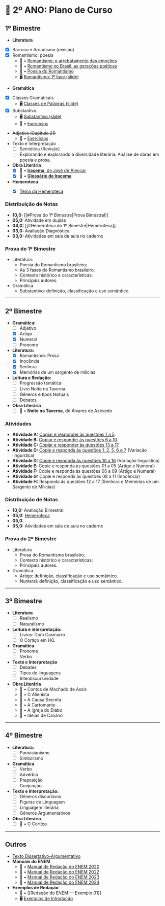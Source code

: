 # 📘 2º ANO: Plano de Curso

## 1º Bimestre

- **Literatura**
- [x] Barroco e Arcadismo (revisão)
- [x] Romantismo: poesia
	- 📙 • [Romantismo: o arrebatamento das emoções](https://drive.google.com/file/d/1cRVK1Y8oDmxsV7o2LscYCDtGgpBUG0UT/view?usp=share_link)
	- 📙 • [Romantismo no Brasil: as gerações poéticas](https://drive.google.com/file/d/1ZIoo23y4Uioj4VREds6zAFAkGVVx0c3T/view?usp=share_link)
	- 📝 • [Poesia do Romantismo](https://drive.google.com/file/d/18bJpQQEKUwDqSYiutInEih_9gWMgyWOl/view?usp=drivesdk)
	- 🖥 [Romantismo: 1ª fase (slide)](https://drive.google.com/file/d/1XXRG9eHImCHqwroywm0VphyAsuwgqwlB/view?usp=drivesdk)
- **Gramática**
- [x] Classes Gramaticais
    - 🖥 [Classes de Palavras (slide)](https://drive.google.com/file/d/1v2CgiBOw307PzD2rPQkN2OsUmR02Ku2_/view?usp=drivesdk)
- [x] Substantivo
    - 🖥 [Substantivo (slide)](https://drive.google.com/file/d/1A0sqBWtBJ1VszVFPglBKktXWzfU3kPOR/view?usp=drivesdk)
    - 📝 • [Exercícios](https://drive.google.com/file/d/1s5Zv5TrdhB0s8oOipxITru9mCrZO8ycr/view?usp=drivesdk)
- ~~Adjetivo (Capítulo 21)~~
    - 📝 • [Exercícios](https://drive.google.com/file/d/1QrvBGMVQFXfi7I7A9L6EIdqQCiHK7QSi/view?usp=drivesdk)
- Texto e Interpretação
	- [ ] Semiótica (Revisão)
	- [ ] Explorando e explorando a diversidade literária: Análise de obras em poesia e prosa.
- **Obra Literária**
	- [x] 📙 • [**Iracema**, de José de Alencar](https://drive.google.com/file/d/10vNj-i5TWeL8JFB7XwsoBW482nx4dYq_/view?usp=sharing)
	- [x] 📙 • [**Glossário de Iracema**](https://drive.google.com/file/d/1YjJntTAHDvtnyD59xRKDVqSnqRaWThRb/view?usp=sharing)
- **Hemeroteca**
	- [x] [Tema da Hemeroteca](https://drive.google.com/file/d/1gaO9IvGUzPWB_36g2lSXioxUMKtIPlCV/view?usp=drivesdk)


### Distribuição de Notas
- **10,0:** [[#Prova do 1º Bimestre|Prova Bimestral]]
- **05,0:** Atividade em duplas
- **04,0:** [[#Hemeroteca do 1º Bimestre|Hemeroteca]]
- **03,0:** Avaliação Diagnóstica
- **03,0:** Atividades em sala de aula no caderno

### Prova do 1º Bimestre
- Literatura:
	- Poesia do Romantismo brasileiro;
	- As 3 fases do Romantismo brasileiro;
	- Contexto histórico e características;
	- Principais autores.
- Gramática
	- Substantivo: definição, classificação e uso semântico.

---

## 2º Bimestre

- **Gramática:**
	- [ ] Adjetivo
	- [x] Artigo
	- [x] Numeral
	- [ ] Pronome
- **Literatura:**
	- [x] Romantismo: Prosa
	- [x] Inocência
	- [x] Senhora
	- [x] Memórias de um sargento de milícias
- **Leitura e Redação:**
	- [ ] Progressão temática
	- [ ] Livro Noite na Taverna
	- [ ] Gêneros e tipos textuais
	- [ ] Debates
- **Obra Literária**
	- [ ] 📙 • **Noite na Taverna**, de Álvares de Azevedo

### Atividades

- **Atividade A:** [Copiar e responder às questões 1 a 5](https://drive.google.com/file/d/1QrvBGMVQFXfi7I7A9L6EIdqQCiHK7QSi/view?usp=drivesdk).
- **Atividade B:** [Copiar e responder às questões 6 a 10](https://drive.google.com/file/d/1QrvBGMVQFXfi7I7A9L6EIdqQCiHK7QSi/view?usp=drivesdk).
- **Atividade C:** [Copiar e responder às questões 13 a 17](https://drive.google.com/file/d/1QrvBGMVQFXfi7I7A9L6EIdqQCiHK7QSi/view?usp=drivesdk).
- **Atividade D:** [Copie e responda às questões 1, 2, 5, 6 e 7](https://drive.google.com/file/d/1lkgFtq2LIXJ-1PStIMIt3pju7e22bl7A/view?usp=drivesdk) (Variação linguística)
- **Atividade D:** [Copie e responda às questões 10 a 16](https://drive.google.com/file/d/1lkgFtq2LIXJ-1PStIMIt3pju7e22bl7A/view?usp=drivesdk) (Variação linguística)
- **Atividade E:** Copie e responda às questões 01 a 05 (Artigo e Numeral)
- **Atividade F:** Copie e responda às questões 06 a 09 (Artigo e Numeral)
- **Atividade G:** Copie e responda às questões 08 a 11 (Inocência)
- **Atividade H:** Responda às questões 12 a 17 (Senhora e Memórias de um Sargento de Milícias)



### Distribuição de Notas

- **10,0:** Avaliação Bimestral
- **05,0:** [Hemeroteca](https://robsonfvilela.github.io/professor-robson/escolas/2eefe_conteudo.html)
- **05,0:**
- **05,0:** Atividades em sala de aula no caderno

### Prova do 2º Bimestre
- Literatura
	- Prosa do Romantismo brasileiro;
	- Contexto histórico e características;
	- Principais autores.
- Gramática
	- Artigo: definição, classificação e uso semântico.
	- Numeral: definição, classificação e uso semântico.

---

## 3º Bimestre

- **Literatura**
	- [ ] Realismo
	- [ ] Naturalismo
- **Leitura e interpretação:**
	- [ ] Livros: Dom Casmurro
	- [ ] O Cortiço em HQ.
- **Gramática**
	- [ ] Pronome
	- [ ] Verbo
- **Texto e Interpretação**
	- [ ] Debates
	- [ ] Tipos de linguagens
	- [ ] Interdiscursividade
- **Obra Literária**
	- 📙 • Contos de Machado de Assis
	- 📙 • O Alienista
	- 📙 • A Causa Secreta
	- 📙 • A Cartomante
	- 📙 • A Igreja do Diabo
	- 📙 • Ideias de Canário

---

## 4º Bimestre
- **Literatura:**
	- [ ] Parnasianismo
	- [ ] Simbolismo
- **Gramática**
	- [ ] Verbo
	- [ ] Advérbio
	- [ ] Preposição
	- [ ] Conjunção
- **Texto e Interpretação:**
	- [ ] Gêneros discursivos
	- [ ] Figuras de Linguagem
	- [ ] Linguagem literária
	- [ ] Gêneros Argumentativos
- **Obra Literária**
	- [ ] 📙 • O Cortiço
---

## Outros
- [Texto Dissertativo-Argumentativo](https://drive.google.com/file/d/1qGRX16po0DpGT6_HnR2dZMk87Din0soa/view?usp=drivesdk)
- **Manuais do ENEM**
    - 📙 • [Manual de Redação do ENEM 2020](https://download.inep.gov.br/publicacoes/institucionais/avaliacoes_e_exames_da_educacao_basica/a_redacao_do_enem_2020_-_cartilha_do_participante.pdf)
    - 📙 • [Manual de Redação do ENEM 2022](https://download.inep.gov.br/download/enem/cartilha_do_participante_enem_2022.pdf)
    - 📙 • [Manual de Redação do ENEM 2023](https://download.inep.gov.br/publicacoes/institucionais/avaliacoes_e_exames_da_educacao_basica/a_redacao_no_enem_2023_cartilha_do_participante.pdf)
    - 📙 • [Manual de Redação do ENEM 2024](https://download.inep.gov.br/publicacoes/institucionais/avaliacoes_e_exames_da_educacao_basica/a_redacao_no_enem_2024_cartilha_do_participante.pdf)
- **Exemplos de Redação**
    - 📙 • [[Redação do ENEM — Exemplo 01]]
    - 🖥 [Exemplos de Introdução](https://drive.google.com/file/d/1bBqyWBfE0ETUKvTDqWnWE9gE_ez_R-sZ/view?usp=drivesdk)
